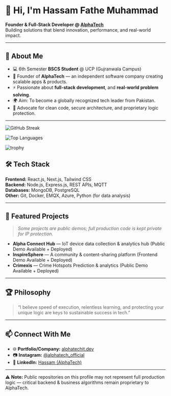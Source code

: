 # 👋 Hi, I'm Hassam Fathe Muhammad
**Founder & Full-Stack Developer @ [AlphaTech](https://alphatechit.dev)**  
Building solutions that blend innovation, performance, and real-world impact.

---

## 🚀 About Me
- 💻 6th Semester **BSCS Student** @ UCP (Gujranwala Campus)
- 🏢 Founder of **AlphaTech** — an independent software company creating scalable apps & products.
- ⚡ Passionate about **full-stack development**, and **real-world problem solving**.
- 🌍 Aim: To become a globally recognized tech leader from Pakistan.
- 🔐 Advocate for clean code, secure architecture, and proprietary logic protection.

---

![GitHub Streak](https://github-readme-streak-stats.herokuapp.com?user=hassamfatheshow_icons=true&theme=radical)

![Top Languages](https://github-readme-stats.vercel.app/api/top-langs/?username=hassamfatheshow_icons=true&layout=compact&theme=radical)

![trophy](https://github-profile-trophy.vercel.app/?username=hassamfatheshow_icons=true&theme=onedark)


## 🛠 Tech Stack
**Frontend:** React.js, Next.js, Tailwind CSS  
**Backend:** Node.js, Express.js, REST APIs, MQTT  
**Databases:** MongoDB, PostgreSQL  
**Other:** Git, Docker, EMQX, Azure, Python (for data analysis)  

---

## 📌 Featured Projects
> *Some projects are public demos; full production code is kept private for IP protection.*

- **Alpha Connect Hub** — IoT device data collection & analytics hub (Public Demo Available + Deployed)  
- **InspireSphere** — A community & content-sharing platform (Frontend Demo Available + Deployed) 
- **Crimexis** — Crime Hotspots Prediction & analytics (Public Demo Available + Deployed)  

---

## 🏆 Philosophy
> “I believe speed of execution, relentless learning, and protecting your unique logic are keys to sustainable success in tech.”

---

## 📫 Connect With Me
- 🌐 **Portfolio/Company:** [alphatechit.dev](https://alphatechit.dev/hassamfathe)  
- 📷 **Instagram:** [@alphatech_official](https://instagram.com/haxxaamm)  
- 💼 **LinkedIn:** [Hassam (AlphaTech)](https://www.linkedin.com/in/hassam-fathe-muhammad-367a59316/)

---

⚠ **Note:** Public repositories on this profile may not represent full production logic — critical backend & business algorithms remain proprietary to AlphaTech.
